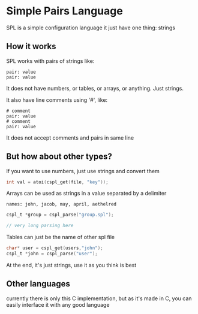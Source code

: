 # Simple Pairs Language

SPL is a simple configuration language it just have one thing: strings

## How it works

SPL works with pairs of strings like:
```spl
pair: value
pair: value
```

It does not have numbers, or tables, or arrays, or anything.
Just strings.

It also have line comments using '#', like:
```spl
# comment
pair: value
# comment
pair: value
```
It does not accept comments and pairs in same line

## But how about other types?

If you want to use numbers, just use strings and convert them
```c
int val = atoi(cspl_get(file, "key"));
```
Arrays can be used as strings in a value separated by a delimiter 
```spl
names: john, jacob, may, april, aethelred
```

```c
cspl_t *group = cspl_parse("group.spl");

// very long parsing here
```
Tables can just be the name of other spl file
```c
char* user = cspl_get(users,"john");
cspl_t *john = cspl_parse("user");
```
At the end, it's just strings, use it as you think is best

## Other languages

currently there is only this C implementation, but as it's made in C, you can  
easily interface it with any good language
